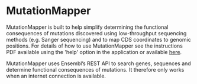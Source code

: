 # MutationMapper

MutationMapper is built to help simplify determining the functional consequences of mutations discovered using low-throughput sequencing methods (e.g. Sanger sequencing) and to map CDS coordinates to genomic positions. For details of how to use MutationMapper see the instructions PDF available using the 'help' option in the application or available [here](https://github.com/gantzgraf/MutationMapper/blob/master/src/com/github/mutationmapper/instructions.pdf).


MutationMapper uses Ensembl’s REST API to search genes, sequences and determine functional consequences of mutations. It therefore only works when an internet connection is available.

